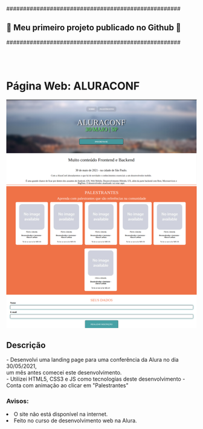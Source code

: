 ####################################################
## 🌟  Meu primeiro projeto publicado no Github 🚀
####################################################
<br><br><br><br>


# Página Web: ALURACONF
<img src='public/image-01.png'>
<img src='public/image-02.png'>

## Descrição
<p>
- Desenvolvi uma landing page para uma conferência da Alura
  no dia 30/05/2021,<br> um mês antes comecei este desenvolvimento.
  <br>
- Utilizei HTML5, CSS3 e JS como tecnologias deste desenvolvimento
- Conta com animação ao clicar em "Palestrantes"
</p>

### Avisos: 
<ui>
    <li>O site não está disponível na internet.</li>
    <li>Feito no curso de desenvolvimento web na Alura.</li>
</ul>

